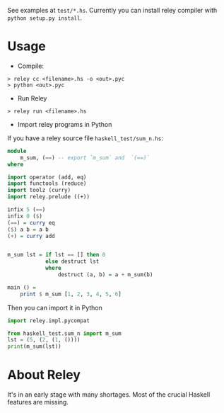 See examples at `test/*.hs`.
Currently you can install reley compiler with `python setup.py install`.

Usage
============

- Compile:

```
> reley cc <filename>.hs -o <out>.pyc
> python <out>.pyc
```

- Run Reley

```
> reley run <filename>.hs
```

- Import reley programs in Python

If you have a reley source file `haskell_test/sum_n.hs`:

```haskell
module
    m_sum, (==) -- export `m_sum` and  `(==)`
where

import operator (add, eq)
import functools (reduce)
import toolz (curry)
import reley.prelude ((+))

infix 5 (==)
infix 0 ($)
(==) = curry eq
($) a b = a b
(+) = curry add


m_sum lst = if lst == [] then 0
            else destruct lst
            where
                destruct (a, b) = a + m_sum(b)

main () =
    print $ m_sum [1, 2, 3, 4, 5, 6]

```

Then you can import it in Python

```python
import reley.impl.pycompat

from haskell_test.sum_n import m_sum
lst = (5, (2, (1, ())))
print(m_sum(lst))

```

About Reley
====================
It's in an early stage with many shortages.
Most of the crucial Haskell features are missing.
